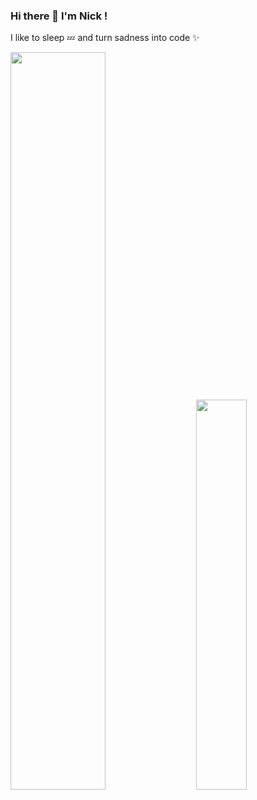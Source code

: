 ### Hi there 👋 I'm Nick !

I like to sleep 💤 and turn sadness into code ✨
<!-- 
![Github status](https://github-readme-stats.vercel.app/api?username=N1cus0r&count_private=true&show_icons=true&theme=radical)

![Top Langs](https://github-readme-stats.vercel.app/api/top-langs/?username=N1cus0r&layout=compact&theme=radical)] -->

<!-- <div style="display: flex; flex-direction: row;">
 <img class="img" src="https://github-readme-stats.vercel.app/api/top-langs/?username=N1cus0r&theme=radical&layout=compact" />
 <img class="img" src="https://github-readme-stats.vercel.app/api?username=N1cus0r&show_icons=true&theme=radical" />
</div> -->

<div class='container'>
<img style="height: auto; width: 55%;" class="img" src="https://github-readme-stats.vercel.app/api?username=N1cus0r&show_icons=true&theme=blue-green" />
&nbsp;
&nbsp;
<img style="height: auto; width: 40%;" class="img" src="https://github-readme-stats.vercel.app/api/top-langs/?username=N1cus0r&theme=blue-green&langs_count=8&layout=compact" /></div>
</div>
